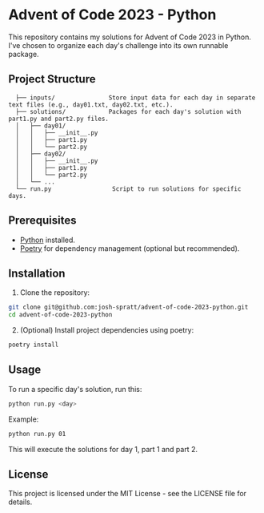 # Advent of Code 2023 - Python

This repository contains my solutions for Advent of Code 2023 in Python. I've chosen to organize each day's challenge into its own runnable package.

## Project Structure

```
  ├── inputs/               Store input data for each day in separate text files (e.g., day01.txt, day02.txt, etc.).
  ├── solutions/            Packages for each day's solution with part1.py and part2.py files.
  │   ├── day01/
  │   │   ├── __init__.py
  │   │   ├── part1.py
  │   │   └── part2.py
  │   ├── day02/
  │   │   ├── __init__.py
  │   │   ├── part1.py
  │   │   └── part2.py
  │   └── ...
  └── run.py                 Script to run solutions for specific days.
```

## Prerequisites

- [Python](https://www.python.org/) installed.
- [Poetry](https://python-poetry.org/) for dependency management (optional but recommended).

## Installation

1. Clone the repository:
```bash
git clone git@github.com:josh-spratt/advent-of-code-2023-python.git
cd advent-of-code-2023-python
```
2. (Optional) Install project dependencies using poetry:
```bash
poetry install
```

## Usage

To run a specific day's solution, run this:
```bash
python run.py <day>
```
Example:
```bash
python run.py 01
```
This will execute the solutions for day 1, part 1 and part 2.

## License

This project is licensed under the MIT License - see the LICENSE file for details.
